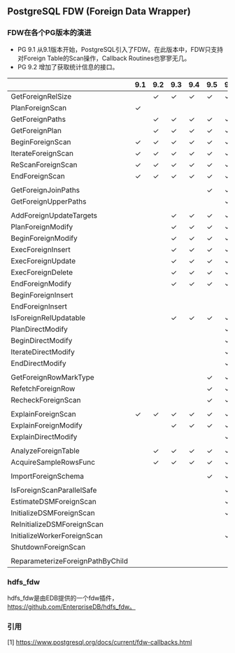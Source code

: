 ## PostgreSQL FDW (Foreign Data Wrapper)

### FDW在各个PG版本的演进

- PG 9.1
从9.1版本开始，PostgreSQL引入了FDW。在此版本中，FDW只支持对Foreign Table的Scan操作，Callback Routines也寥寥无几。
- PG 9.2
增加了获取统计信息的接口。

| | 9.1 | 9.2 | 9.3 | 9.4 | 9.5 | 9.6 | 10 | 11 | 12 |
| - | - | - | - | - | - | - | - | - | - |
|GetForeignRelSize |  | ✓ | ✓ | ✓ | ✓ | ✓ | ✓ | ✓ | ✓ |
|PlanForeignScan | ✓ |  |  |  |  |  |  |  |  |
|GetForeignPaths |  | ✓ | ✓ | ✓ | ✓ | ✓ | ✓ | ✓ | ✓ |
|GetForeignPlan |  | ✓ | ✓ | ✓ | ✓ | ✓ | ✓ | ✓ | ✓ |
|BeginForeignScan | ✓ | ✓ | ✓ | ✓ | ✓ | ✓ | ✓ | ✓ | ✓ |
|IterateForeignScan | ✓ | ✓ | ✓ | ✓ | ✓ | ✓ | ✓ | ✓ | ✓ |
|ReScanForeignScan | ✓ | ✓ | ✓ | ✓ | ✓ | ✓ | ✓ | ✓ | ✓ |
|EndForeignScan | ✓ | ✓ | ✓ | ✓ | ✓ | ✓ | ✓ | ✓ | ✓ |
| |  |  |  |  |  |  |  |  |  |
|GetForeignJoinPaths |  |  |  |  | ✓ | ✓ | ✓ | ✓ | ✓ |
|GetForeignUpperPaths |  |  |  |  |  | ✓ | ✓ | ✓ | ✓ |
| |  |  |  |  |  |  |  |  |  |
|AddForeignUpdateTargets |  |  | ✓ | ✓ | ✓ | ✓ | ✓ | ✓ | ✓ |
|PlanForeignModify |  |  | ✓ | ✓ | ✓ | ✓ | ✓ | ✓ | ✓ |
|BeginForeignModify |  |  | ✓ | ✓ | ✓ | ✓ | ✓ | ✓ | ✓ |
|ExecForeignInsert |  |  | ✓ | ✓ | ✓ | ✓ | ✓ | ✓ | ✓ |
|ExecForeignUpdate |  |  | ✓ | ✓ | ✓ | ✓ | ✓ | ✓ | ✓ |
|ExecForeignDelete |  |  | ✓ | ✓ | ✓ | ✓ | ✓ | ✓ | ✓ |
|EndForeignModify |  |  | ✓ | ✓ | ✓ | ✓ | ✓ | ✓ | ✓ |
|BeginForeignInsert |  |  |  |  |  |  |  | ✓ | ✓ |
|EndForeignInsert |  |  |  |  |  |  |  | ✓ | ✓ |
|IsForeignRelUpdatable |  |  | ✓ | ✓ | ✓ | ✓ | ✓ | ✓ | ✓ |
|PlanDirectModify |  |  |  |  |  | ✓ | ✓ | ✓ | ✓ |
|BeginDirectModify |  |  |  |  |  | ✓ | ✓ | ✓ | ✓ |
|IterateDirectModify |  |  |  |  |  | ✓ | ✓ | ✓ | ✓ |
|EndDirectModify |  |  |  |  |  | ✓ | ✓ | ✓ | ✓ |
| |  |  |  |  |  |  |  |  |  |
|GetForeignRowMarkType |  |  |  |  | ✓ | ✓ | ✓ | ✓ | ✓ |
|RefetchForeignRow |  |  |  |  | ✓ | ✓ | ✓ | ✓ | ✓ |
|RecheckForeignScan |  |  |  |  | ✓ | ✓ | ✓ | ✓ | ✓ |
| |  |  |  |  |  |  |  |  |  |
|ExplainForeignScan | ✓ | ✓ | ✓ | ✓ | ✓ | ✓ | ✓ | ✓ | ✓ |
|ExplainForeignModify |  |  | ✓ | ✓ | ✓ | ✓ | ✓ | ✓ | ✓ |
|ExplainDirectModify |  |  |  |  |  | ✓ | ✓ | ✓ | ✓ |
| |  |  |  |  |  |  |  |  |  |
|AnalyzeForeignTable |  | ✓ | ✓ | ✓ | ✓ | ✓ | ✓ | ✓ | ✓ |
|AcquireSampleRowsFunc |  | ✓ | ✓ | ✓ | ✓ | ✓ | ✓ | ✓ | ✓ |
| |  |  |  |  |  |  |  |  |  |
|ImportForeignSchema |  |  |  |  | ✓ | ✓ | ✓ | ✓ | ✓ |
| |  |  |  |  |  |  |  |  |  |
|IsForeignScanParallelSafe |  |  |  |  |  | ✓ | ✓ | ✓ | ✓ |
|EstimateDSMForeignScan |  |  |  |  |  | ✓ | ✓ | ✓ | ✓ |
|InitializeDSMForeignScan |  |  |  |  |  | ✓ | ✓ | ✓ | ✓ |
|ReInitializeDSMForeignScan |  |  |  |  |  |  | ✓ | ✓ | ✓ |
|InitializeWorkerForeignScan |  |  |  |  |  | ✓ | ✓ | ✓ | ✓ |
|ShutdownForeignScan |  |  |  |  |  |  | ✓ | ✓ | ✓ |
| |  |  |  |  |  |  |  |  |  |
|ReparameterizeForeignPathByChild |  |  |  |  |  |  |  | ✓ | ✓ |

### hdfs_fdw

hdfs_fdw是由EDB提供的一个fdw插件，https://github.com/EnterpriseDB/hdfs_fdw。



### 引用

[1] https://www.postgresql.org/docs/current/fdw-callbacks.html
